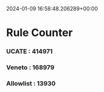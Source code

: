 2024-01-09 16:58:48.206289+00:00
# Rule Counter 
 ### UCATE : 414971

 ### Veneto : 168979

 ### Allowlist : 13930